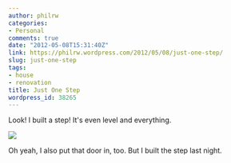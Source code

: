 ```yaml
---
author: philrw
categories:
- Personal
comments: true
date: "2012-05-08T15:31:40Z"
link: https://philrw.wordpress.com/2012/05/08/just-one-step/
slug: just-one-step
tags:
- house
- renovation
title: Just One Step
wordpress_id: 38265
---
```


Look! I built a step! It's even level and everything.

![](/images/Photo-May-08-7-57-161-e1336490996517-224x300.jpg)

Oh yeah, I also put that door in, too. But I built the step last night.
